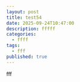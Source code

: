 ```yaml
---
layout: post
title: test54
date: 2025-09-24T10:47:00
description: fffff
categories:
  - ffff
tags:
  - fff
published: true
---
```

fff
